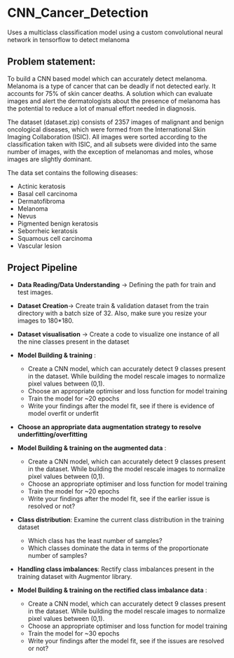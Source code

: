 # CNN_Cancer_Detection
Uses a multiclass classification model using a custom convolutional neural network in tensorflow to detect melanoma

## Problem statement: 

To build a CNN based model which can accurately detect melanoma. Melanoma is a type of cancer that can be deadly if not detected early. It accounts for 75% of skin cancer deaths. A solution which can evaluate images and alert the dermatologists about the presence of melanoma has the potential to reduce a lot of manual effort needed in diagnosis.

The dataset (dataset.zip) consists of 2357 images of malignant and benign oncological diseases, which were formed from the International Skin Imaging Collaboration (ISIC). All images were sorted according to the classification taken with ISIC, and all subsets were divided into the same number of images, with the exception of melanomas and moles, whose images are slightly dominant.

The data set contains the following diseases:

- Actinic keratosis
- Basal cell carcinoma
- Dermatofibroma
- Melanoma
- Nevus
- Pigmented benign keratosis
- Seborrheic keratosis
- Squamous cell carcinoma
- Vascular lesion

## Project Pipeline

- **Data Reading/Data Understanding** → Defining the path for train and test images.
 
- **Dataset Creation**→ Create train & validation dataset from the train directory with a batch size of 32. Also, make sure you resize your images to 180*180.

- **Dataset visualisation** → Create a code to visualize one instance of all the nine classes present in the dataset 
 
- **Model Building & training** : 
  - Create a CNN model, which can accurately detect 9 classes present in the dataset. While building the model rescale images to normalize pixel values between (0,1).
  - Choose an appropriate optimiser and loss function for model training
  - Train the model for ~20 epochs
  - Write your findings after the model fit, see if there is evidence of model overfit or underfit
  
- **Choose an appropriate data augmentation strategy to resolve underfitting/overfitting**
 
- **Model Building & training on the augmented data** :
  - Create a CNN model, which can accurately detect 9 classes present in the dataset. While building the model rescale images to normalize pixel values between (0,1).
  - Choose an appropriate optimiser and loss function for model training
  - Train the model for ~20 epochs
  - Write your findings after the model fit, see if the earlier issue is resolved or not?
  
- **Class distribution**: Examine the current class distribution in the training dataset
  - Which class has the least number of samples?
  - Which classes dominate the data in terms of the proportionate number of samples?
  
- **Handling class imbalances**: Rectify class imbalances present in the training dataset with Augmentor library.

- **Model Building & training on the rectified class imbalance data** :

  - Create a CNN model, which can accurately detect 9 classes present in the dataset. While building the model rescale images to normalize pixel values between (0,1).
  - Choose an appropriate optimiser and loss function for model training
  - Train the model for ~30 epochs
  - Write your findings after the model fit, see if the issues are resolved or not?
